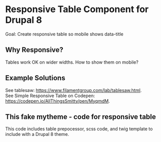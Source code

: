 # Responsive Table Component for Drupal 8 
Goal: Create responsive table so mobile shows data-title

## Why Responsive?
Tables work OK on wider widths.  How to show them on mobile?  

## Example Solutions
See tablesaw: https://www.filamentgroup.com/lab/tablesaw.html.   
See Simple Responsive Table on Codepen: https://codepen.io/AllThingsSmitty/pen/MyqmdM.  

## This fake mytheme - code for responsive table
This code includes table prepocessor, scss code, and twig template to include with a Drupal 8 theme. 
